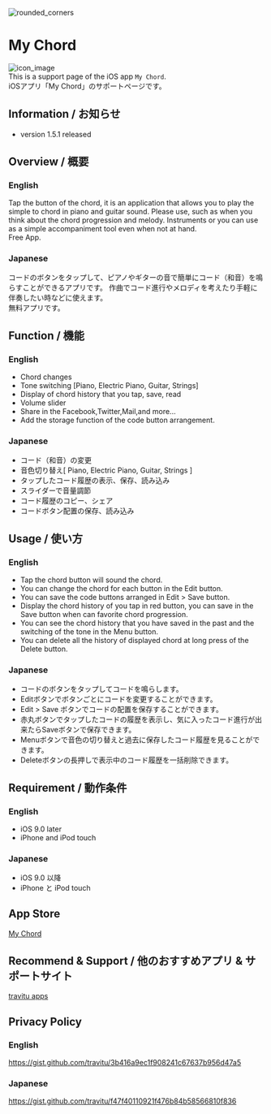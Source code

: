 ![rounded_corners](https://user-images.githubusercontent.com/6576679/31234344-9fe00f9a-aa29-11e7-832f-054d4727aa67.png)


My Chord
=======
![icon_image](https://raw.github.com/wiki/travitu/my-resources/screen322x572.jpeg)  
This is a support page of the iOS app `My Chord`.  
iOSアプリ「My Chord」のサポートページです。

## Information / お知らせ  
- version 1.5.1 released

## Overview / 概要  
### English
Tap the button of the chord, it is an application that allows you to play the simple to chord in piano and guitar sound.
Please use, such as when you think about the chord progression and melody.
Instruments or you can use as a simple accompaniment tool even when not at hand.  
Free App.  

### Japanese  
コードのボタンをタップして、ピアノやギターの音で簡単にコード（和音）を鳴らすことができるアプリです。
作曲でコード進行やメロディを考えたり手軽に伴奏したい時などに使えます。  
無料アプリです。

## Function / 機能  
### English
- Chord changes
- Tone switching [Piano, Electric Piano, Guitar, Strings]
- Display of chord history that you tap, save, read
- Volume slider
- Share in the Facebook,Twitter,Mail,and more...  
- Add the storage function of the code button arrangement.

### Japanese
- コード（和音）の変更
- 音色切り替え[ Piano, Electric Piano, Guitar, Strings ]
- タップしたコード履歴の表示、保存、読み込み
- スライダーで音量調節
- コード履歴のコピー、シェア    
- コードボタン配置の保存、読み込み

## Usage / 使い方  
### English
- Tap the chord button will sound the chord.
- You can change the chord for each button in the Edit button.
- You can save the code buttons arranged in Edit > Save button.
- Display the chord history of you tap in red button, you can save in the Save button when can favorite chord progression.
- You can see the chord history that you have saved in the past and the switching of the tone in the Menu button.
- You can delete all the history of displayed chord at long press of the Delete button.  

### Japanese
- コードのボタンをタップしてコードを鳴らします。
- Editボタンでボタンごとにコードを変更することができます。
- Edit > Save ボタンでコードの配置を保存することができます。
- 赤丸ボタンでタップしたコードの履歴を表示し、気に入ったコード進行が出来たらSaveボタンで保存できます。
- Menuボタンで音色の切り替えと過去に保存したコード履歴を見ることができます。
- Deleteボタンの長押しで表示中のコード履歴を一括削除できます。

## Requirement / 動作条件  
### English
- iOS 9.0 later
- iPhone and iPod touch

### Japanese
- iOS 9.0 以降
- iPhone と iPod touch

## App Store 
<a href="https://itunes.apple.com/us/app/my-chord/id953517029?l=ja&ls=1&mt=8" target="_blank">My Chord</a>

## Recommend & Support / 他のおすすめアプリ & サポートサイト
<a href="http://travitu-app.hatenablog.com/entry/2016/12/05/214126" target="_blank">travitu apps</a>

## Privacy Policy
### English
https://gist.github.com/travitu/3b416a9ec1f908241c67637b956d47a5

### Japanese
https://gist.github.com/travitu/f47f40110921f476b84b58566810f836


